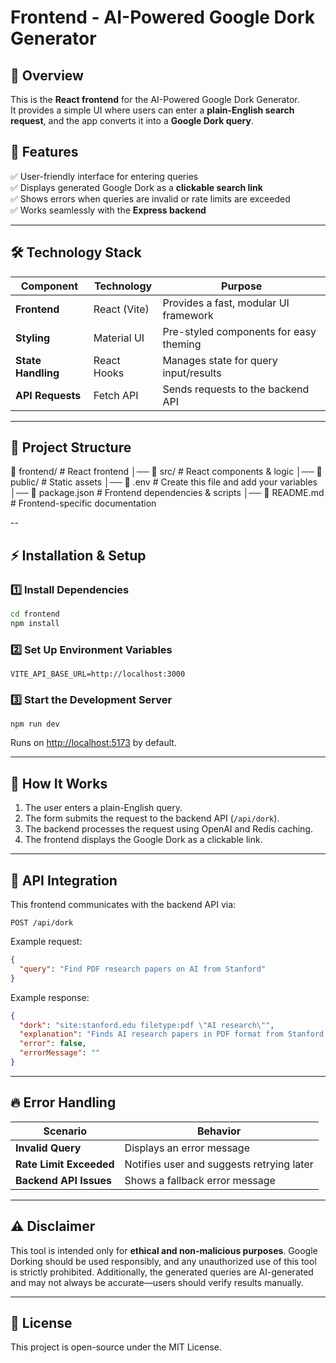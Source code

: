 # Frontend - AI-Powered Google Dork Generator

## 🚀 Overview

This is the **React frontend** for the AI-Powered Google Dork Generator.  
It provides a simple UI where users can enter a **plain-English search request**, and the app converts it into a **Google Dork query**.

## 📌 Features

✅ User-friendly interface for entering queries  
✅ Displays generated Google Dork as a **clickable search link**  
✅ Shows errors when queries are invalid or rate limits are exceeded  
✅ Works seamlessly with the **Express backend**

---

## 🛠️ Technology Stack

| Component          | Technology   | Purpose                                |
| ------------------ | ------------ | -------------------------------------- |
| **Frontend**       | React (Vite) | Provides a fast, modular UI framework  |
| **Styling**        | Material UI  | Pre-styled components for easy theming |
| **State Handling** | React Hooks  | Manages state for query input/results  |
| **API Requests**   | Fetch API    | Sends requests to the backend API      |

---

## 📂 Project Structure

📂 frontend/ # React frontend
│── 📂 src/ # React components & logic
│── 📂 public/ # Static assets
│── 📄 .env # Create this file and add your variables
│── 📄 package.json # Frontend dependencies & scripts
│── 📄 README.md # Frontend-specific documentation

--

## ⚡ Installation & Setup

### 1️⃣ Install Dependencies

```sh
cd frontend
npm install
```

### 2️⃣ Set Up Environment Variables

```
VITE_API_BASE_URL=http://localhost:3000
```

### 3️⃣ Start the Development Server

```
npm run dev
```

Runs on [http://localhost:5173](http://localhost:5173) by default.

---

## 🔄 How It Works

1. The user enters a plain-English query.
2. The form submits the request to the backend API (`/api/dork`).
3. The backend processes the request using OpenAI and Redis caching.
4. The frontend displays the Google Dork as a clickable link.

---

## 🔗 API Integration

This frontend communicates with the backend API via:

```
POST /api/dork
```

Example request:

```json
{
  "query": "Find PDF research papers on AI from Stanford"
}
```

Example response:

```json
{
  "dork": "site:stanford.edu filetype:pdf \"AI research\"",
  "explanation": "Finds AI research papers in PDF format from Stanford.",
  "error": false,
  "errorMessage": ""
}
```

---

## 🔥 Error Handling

| Scenario                | Behavior                                  |
| ----------------------- | ----------------------------------------- |
| **Invalid Query**       | Displays an error message                 |
| **Rate Limit Exceeded** | Notifies user and suggests retrying later |
| **Backend API Issues**  | Shows a fallback error message            |

---

## ⚠️ Disclaimer

This tool is intended only for **ethical and non-malicious purposes**. Google Dorking should be used responsibly, and any unauthorized use of this tool is strictly prohibited. Additionally, the generated queries are AI-generated and may not always be accurate—users should verify results manually.

---

## 📜 License

This project is open-source under the MIT License.
